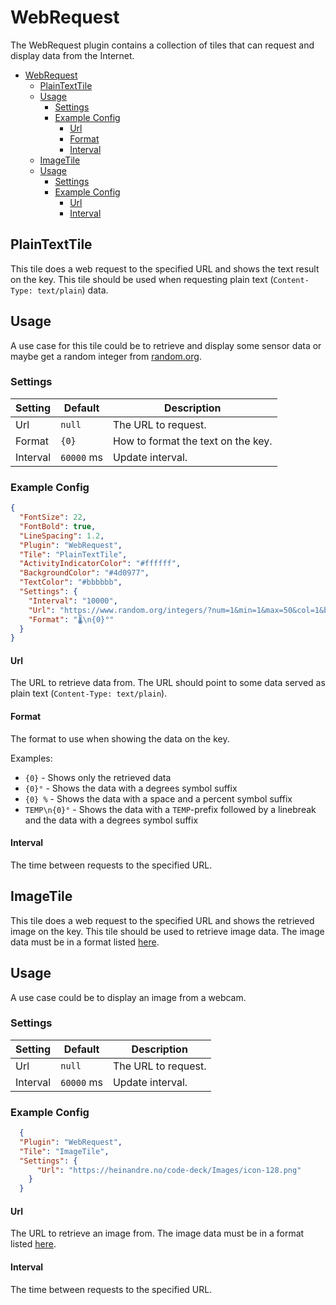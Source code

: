 # WebRequest
The WebRequest plugin contains a collection of tiles that can request and display data from the Internet.


- [WebRequest](#webrequest)
  - [PlainTextTile](#plaintexttile)
  - [Usage](#usage)
    - [Settings](#settings)
    - [Example Config](#example-config)
      - [Url](#url)
      - [Format](#format)
      - [Interval](#interval)
  - [ImageTile](#imagetile)
  - [Usage](#usage-1)
    - [Settings](#settings-1)
    - [Example Config](#example-config-1)
      - [Url](#url-1)
      - [Interval](#interval-1)


## PlainTextTile
This tile does a web request to the specified URL and shows the text result on the key. This tile should be used when requesting plain text (`Content-Type: text/plain`) data.


## Usage
A use case for this tile could be to retrieve and display some sensor data or maybe get a random integer from [random.org](https://www.random.org).


### Settings

| Setting  | Default    | Description                        |
| -------- | ---------- | ---------------------------------- |
| Url      | `null`     | The URL to request.                |
| Format   | `{0}`      | How to format the text on the key. |
| Interval | `60000` ms | Update interval.                   |


### Example Config

```json
{
  "FontSize": 22,
  "FontBold": true,
  "LineSpacing": 1.2,
  "Plugin": "WebRequest",
  "Tile": "PlainTextTile",
  "ActivityIndicatorColor": "#ffffff",
  "BackgroundColor": "#4d0977",
  "TextColor": "#bbbbbb",
  "Settings": {
    "Interval": "10000",
    "Url": "https://www.random.org/integers/?num=1&min=1&max=50&col=1&base=10&format=plain&rnd=new",
    "Format": "🌡️\n{0}°"
  }
}
```


#### Url
The URL to retrieve data from. The URL should point to some data served as plain text (`Content-Type: text/plain`).


#### Format
The format to use when showing the data on the key.

Examples:
- `{0}` - Shows only the retrieved data
- `{0}°` - Shows the data with a degrees symbol suffix
- `{0} %` - Shows the data with a space and a percent symbol suffix
- `TEMP\n{0}°` - Shows the data with a `TEMP`-prefix followed by a linebreak and the data with a degrees symbol suffix


#### Interval
The time between requests to the specified URL.


## ImageTile
This tile does a web request to the specified URL and shows the retrieved image on the key. This tile should be used to retrieve image data. The image data must be in a format listed [here](https://docs.sixlabors.com/articles/imagesharp/imageformats.html).


## Usage
A use case could be to display an image from a webcam.


### Settings

| Setting  | Default    | Description         |
| -------- | ---------- | ------------------- |
| Url      | `null`     | The URL to request. |
| Interval | `60000` ms | Update interval.    |


### Example Config
```json
  {
  "Plugin": "WebRequest",
  "Tile": "ImageTile",
  "Settings": {
      "Url": "https://heinandre.no/code-deck/Images/icon-128.png"
    }
  }
```


#### Url
The URL to retrieve an image from. The image data must be in a format listed [here](https://docs.sixlabors.com/articles/imagesharp/imageformats.html).


#### Interval
The time between requests to the specified URL.
